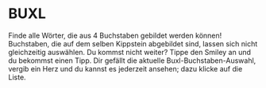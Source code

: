 # BUXL
Finde alle Wörter, die aus 4 Buchstaben gebildet werden können! Buchstaben, die auf dem selben Kippstein abgebildet sind, lassen sich nicht gleichzeitig auswählen. Du kommst nicht weiter? Tippe den Smiley an und du bekommst einen Tipp. Dir gefällt die aktuelle Buxl-Buchstaben-Auswahl, vergib ein Herz und du kannst es jederzeit ansehen; dazu klicke auf die Liste.
